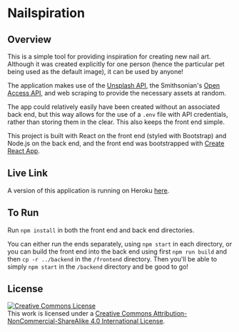# Nailspiration

## Overview

This is a simple tool for providing inspiration for creating new nail art. Although it was created explicitly for one person (hence the particular pet being used as the default image), it can be used by anyone!

The application makes use of the [Unsplash API](https://unsplash.com/developers), the Smithsonian's [Open Access API](https://www.si.edu/OpenAccess), and web scraping to provide the necessary assets at random.

The app could relatively easily have been created without an associated back end, but this way allows for the use of a `.env` file with API credentials, rather than storing them in the clear. This also keeps the front end simple.

This project is built with React on the front end (styled with Bootstrap) and Node.js on the back end, and the front end was bootstrapped with [Create React App](https://github.com/facebook/create-react-app).

## Live Link

A version of this application is running on Heroku [here](http://www.ishmanail.xyz).

## To Run

Run `npm install` in both the front end and back end directories.

You can either run the ends separately, using `npm start` in each directory, or you can build the front end into the back end using first `npm run build` and then `cp -r ../backend` in the `/frontend` directory. Then you'll be able to simply `npm start` in the `/backend` directory and be good to go!

## License

<a rel="license" href="http://creativecommons.org/licenses/by-nc-sa/4.0/"><img alt="Creative Commons License" style="border-width:0" src="https://i.creativecommons.org/l/by-nc-sa/4.0/88x31.png" /></a><br />This work is licensed under a <a rel="license" href="http://creativecommons.org/licenses/by-nc-sa/4.0/">Creative Commons Attribution-NonCommercial-ShareAlike 4.0 International License</a>.
